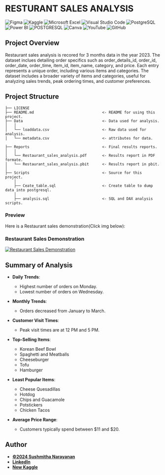 # RESTURANT SALES ANALYSIS

![Figma](https://img.shields.io/badge/Figma-F24E1E.svg?style=for-the-badge&logo=Figma&logoColor=white)
![Kaggle](https://img.shields.io/badge/Kaggle-20BEFF.svg?style=for-the-badge&logo=Kaggle&logoColor=white)
![Microsoft Excel](https://img.shields.io/badge/Microsoft_Excel-217346?style=for-the-badge&logo=microsoft-excel&logoColor=white)
![Visual Studio Code](https://img.shields.io/badge/Visual%20Studio%20Code-0078d7.svg?style=for-the-badge&logo=visual-studio-code&logoColor=white)
![PostgreSQL](https://img.shields.io/badge/PostgreSQL-336791.svg?style=for-the-badge&logo=postgresql&logoColor=white)
![Power BI](https://img.shields.io/badge/power_bi-F2C811?style=for-the-badge&logo=powerbi&logoColor=black)
![POSTGRESQL](https://img.shields.io/badge/PostgreSQL-4169E1.svg?style=for-the-badge&logo=PostgreSQL&logoColor=white)
![Canva](https://img.shields.io/badge/Canva-%2300C4CC.svg?style=for-the-badge&logo=Canva&logoColor=white)
![YouTube](https://img.shields.io/badge/YouTube-FF0000.svg?style=for-the-badge&logo=YouTube&logoColor=white)
![GitHub](https://img.shields.io/badge/github-%23121011.svg?style=for-the-badge&logo=github&logoColor=white)


## Project Overview

Restaurant sales analysis is recored for 3 months data in the year 2023. The dataset inclues detailing order specifics such as order_details_id, order_id, order_date, order_time, item_id, item_name, category, and price. Each entry represents a unique order, including various items and categories. The dataset includes a broader variety of items and categories, useful for analyzing sales trends, peak ordering times, and customer preferences.


## Project Structure

    ├── LICENSE
    ├── README.md                               <- README for using this project.
    ├── Data                                    <- Data used for analysis.
    │   │
    │   └── loaddata.csv                        <- Raw data used for analysis.
    │   └── metadata.csv                        <- attributes for data.

    ├── Reports                                 <- Final results reports.
    │   │
    │   └── Restaurant_sales_analysis.pdf       <- Results report in PDF formate.
    │   └── Restaurant_sales_analysis.pbit      <- Results report in pbit.
    │   
    ├── Scripts                                 <- Source for this project.
        │
        ├── Ceate_table.sql                     <- Create table to dump data into postgresql.
        │   
        ├── analysis.sql                        <- SQL and DAX analysis scripts.


### Preview

Here is a Restaurant sales demonstration(Click img below):

### Restaurant Sales Demonstration

[![Restaurant Sales Demonstration](https://img.youtube.com/vi/W_MsEhA8ydU/0.jpg)](https://youtu.be/W_MsEhA8ydU)



## Summary of Analysis

- **Daily Trends**:
  - Highest number of orders on Monday.
  - Lowest number of orders on Wednesday.

- **Monthly Trends**:
  - Orders decreased from January to March.

- **Customer Visit Times**:
  - Peak visit times are at 12 PM and 5 PM.

- **Top-Selling Items**:
  - Korean Beef Bowl
  - Spaghetti and Meatballs
  - Cheeseburger
  - Tofu
  - Hamburger

- **Least Popular Items**:
  - Cheese Quesadillas
  - Hotdog
  - Chips and Guacamole
  - Potstickers
  - Chicken Tacos

- **Average Price Range**:
  - Customers typically spend between $11 and $20.


## Author
- <ins><b>©2024 Sushmitha Narayanan</b></ins>
- <b>[LinkedIn](https://www.linkedin.com/in/sushmitha-n-4065b59a/)</b>
- <b>[New Kaggle](https://www.kaggle.com/datasets/agungpambudi/analyzing-restaurant-orders-international-dataset?resource=download)</b> 




